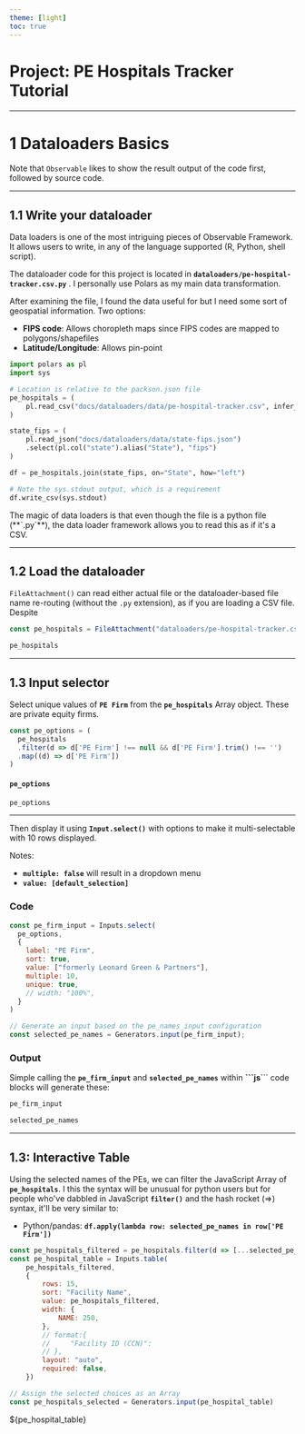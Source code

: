 ```yaml
---
theme: [light]
toc: true
---
```



# Project: PE Hospitals Tracker Tutorial

------

# 1 Dataloaders Basics

Note that `Observable` likes to show the result output of the code first, followed by source code.

---

## 1.1 Write your dataloader

Data loaders is one of the most intriguing pieces of Observable Framework. It allows users to write, in any of the language supported (R, Python, shell script).

The dataloader code for this project is located in **`dataloaders/pe-hospital-tracker.csv.py`** . I personally use Polars as my main data transformation. 

After examining the file, I found the data useful for but I need some sort of geospatial information. Two options:
- **FIPS code**: Allows choropleth maps since FIPS codes are mapped to polygons/shapefiles
- **Latitude/Longitude**: Allows pin-point


```py
import polars as pl
import sys

# Location is relative to the packson.json file
pe_hospitals = (
    pl.read_csv("docs/dataloaders/data/pe-hospital-tracker.csv", infer_schema_length=100000)
)

state_fips = (
    pl.read_json("docs/dataloaders/data/state-fips.json")
    .select(pl.col("state").alias("State"), "fips")
)

df = pe_hospitals.join(state_fips, on="State", how="left")

# Note the sys.stdout output, which is a requirement
df.write_csv(sys.stdout)
```

<div class="note">The magic of data loaders is that even though the file is a python file (**`.py`**), the data loader framework allows you to read this as if it's a CSV. 
</div>

-------



## 1.2 Load the dataloader

`FileAttachment()` can read either actual file or the dataloader-based file name re-routing (without the `.py` extension), as if you are loading a CSV file. Despite 


```js echo
const pe_hospitals = FileAttachment("dataloaders/pe-hospital-tracker.csv").csv({typed: true})
```

```js echo
pe_hospitals
```


  
---


## 1.3 Input selector

Select unique values of **`PE Firm`** from the **`pe_hospitals`** Array object. These are private equity firms.

```js echo
const pe_options = (
  pe_hospitals
  .filter(d => d['PE Firm'] !== null && d['PE Firm'].trim() !== '')
  .map((d) => d['PE Firm'])
)
```

#### `pe_options`

```js echo=False
pe_options
```

------


Then display it using **`Input.select()`** with options to make it multi-selectable with 10 rows displayed. 

Notes:

- **`multiple: false`** will result in a dropdown menu
- **`value: [default_selection]`** 


### Code

```js echo
const pe_firm_input = Inputs.select(
  pe_options,
  {
    label: "PE Firm", 
    sort: true,       
    value: ["formerly Leonard Green & Partners"],
    multiple: 10,
    unique: true,
    // width: "100%",
  }
)

// Generate an input based on the pe_names_input configuration
const selected_pe_names = Generators.input(pe_firm_input);
```

### Output

Simple calling the **`pe_firm_input`** and **`selected_pe_names`** within **\```js**\``` code blocks will generate these:

```js
pe_firm_input
```

```js echo=False
selected_pe_names
```

------

## 1.3: Interactive Table 

Using the selected names of the PEs, we can filter the JavaScript Array of **`pe_hospitals`**. I this the syntax will be unusual for python users but for people who've dabbled in JavaScript **``filter()``** and the hash rocket (=>) syntax, it'll be very similar to:

- Python/pandas: **`df.apply(lambda row: selected_pe_names in row['PE Firm'])`**


```js echo
const pe_hospitals_filtered = pe_hospitals.filter(d => [...selected_pe_names].includes(d['PE Firm']))
const pe_hospital_table = Inputs.table(
    pe_hospitals_filtered,
    {
        rows: 15,
        sort: "Facility Name",
        value: pe_hospitals_filtered,
        width: {
            NAME: 250,
        },
        // format:{
        //     "Facility ID (CCN)": 
        // },
        layout: "auto",
        required: false,
    })

// Assign the selected choices as an Array
const pe_hospitals_selected = Generators.input(pe_hospital_table)
```

${pe_hospital_table}